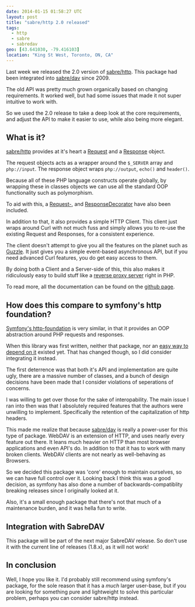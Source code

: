 ```yaml
---
date: 2014-01-15 01:58:27 UTC
layout: post
title: "sabre/http 2.0 released"
tags:
  - http
  - sabre
  - sabredav
geo: [43.641030, -79.416103]
location: "King St West, Toronto, ON, CA"
---
```


Last week we released the 2.0 version of [sabre/http][1]. This package had been
integrated into [sabre/dav][2] since 2009.

The old API was pretty much grown organically based on changing requirements.
It worked well, but had some issues that made it not super intuitive to work
with.

So we used the 2.0 release to take a deep look at the core requirements, and
adjust the API to make it easier to use, while also being more elegant.

What is it?
-----------

[sabre/http][1] provides at it's heart a [Request][3] and a [Response][4]
object.

The request objects acts as a wrapper around the `$_SERVER` array and
`php://input`. The response object wraps `php://output`, `echo()` and
`header()`.

Because all of these PHP language constructs operate globally, by wrapping
these in classes objects we can use all the standard OOP functionality such as
polymorphism.

To aid with this, a [Request-][5], and [ResponseDecorator][6] have also been
included.

In addition to that, it also provides a simple HTTP Client. This client just
wraps around Curl with not much fuss and simply allows you to re-use the
existing Request and Responses, for a consistent experience.

The client doesn't attempt to give you all the features on the planet such
as [Guzzle][7]. It just gives you a simple event-based asynchronous API, but
if you need advanced Curl features, you do get easy access to them.

By doing both a Client and a Server-side of this, this also makes it
ridiculously easy to build stuff like a [reverse proxy server][10] right in
PHP.

To read more, all the documentation can be found on the [github page][11].

How does this compare to symfony's http foundation?
---------------------------------------------------

[Symfony's http-foundation][8] is very similar, in that it provides an OOP
abstraction around PHP requests and responses.

When this library was first written, neither that package, nor an
[easy way to depend on it][9] existed yet. That has changed though, so I did
consider integrating it instead.

The first deterrence was that both it's API and implementation are quite ugly,
there are a massive number of classes, and a bunch of design decisions have
been made that I consider violations of seperations of concerns.

I was willing to get over those for the sake of interopability. The main issue
I ran into then was that I absolutely required features that the authors were
unwilling to implement. Specifically the retention of the capitalization of http
headers.

This made me realize that because [sabre/dav][2] is really a power-user for this
type of package. WebDAV is an extension of HTTP, and uses nearly every feature
out there. It leans much heavier on HTTP than most browser applications and
even API's do. In addition to that it has to work with many broken clients.
WebDAV clients are not nearly as well-behaving as Browsers.

So we decided this package was 'core' enough to maintain ourselves, so we can
have full control over it. Looking back I think this was a good decision, as
symfony has also done a number of backwards-compatiblity breaking releases
since I originally looked at it.

Also, it's a small enough package that there's not that much of a maintenance
burden, and it was hella fun to write.

Integration with SabreDAV
-------------------------

This package will be part of the next major SabreDAV release. So don't use it
with the current line of releases (1.8.x), as it will not work!

In conclusion
-------------

Well, I hope you like it. I'd probably still recommend using symfony's package,
for the sole reason that it has a _much_ larger user-base, but if you are
looking for something pure and lightweight to solve this particular problem,
perhaps you can consider sabre/http instead.

[1]: https://github.com/fruux/sabre-http/
[2]: https://github.com/fruux/sabre-dav/
[3]: https://github.com/fruux/sabre-http/blob/master/lib/Sabre/HTTP/Request.php
[4]: https://github.com/fruux/sabre-http/blob/master/lib/Sabre/HTTP/Response.php
[5]: https://github.com/fruux/sabre-http/blob/master/lib/Sabre/HTTP/RequestDecorator.php
[6]: https://github.com/fruux/sabre-http/blob/master/lib/Sabre/HTTP/ResponseDecorator.php
[7]: http://docs.guzzlephp.org/en/latest/
[8]: https://github.com/symfony/HttpFoundation
[9]: http://getcomposer.org/
[10]: https://github.com/fruux/sabre-http/blob/master/examples/reverseproxy.php
[11]: https://github.com/fruux/sabre-http#sabrehttp
